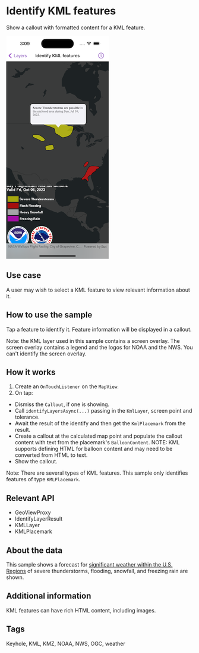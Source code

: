 # Identify KML features

Show a callout with formatted content for a KML feature.

![Image of identify KML features](identify-kml-features.png)

## Use case

A user may wish to select a KML feature to view relevant information about it.

## How to use the sample

Tap a feature to identify it. Feature information will be displayed in a callout.

Note: the KML layer used in this sample contains a screen overlay. The screen overlay contains a legend and the logos for NOAA and the NWS. You can't identify the screen overlay.

## How it works

1. Create an `OnTouchListener` on the `MapView`.
2. On tap:
  * Dismiss the `Callout`, if one is showing.
  * Call `identifyLayersAsync(...)` passing in the `KmlLayer`, screen point and tolerance.
  * Await the result of the identify and then get the `KmlPlacemark` from the result.
  * Create a callout at the calculated map point and populate the callout content with text from the placemark's `BalloonContent`. NOTE: KML supports defining HTML for balloon content and may need to be converted from HTML to text.
  * Show the callout.

Note: There are several types of KML features. This sample only identifies features of type `KMLPlacemark`.

## Relevant API

* GeoViewProxy
* IdentifyLayerResult
* KMLLayer
* KMLPlacemark

## About the data

This sample shows a forecast for [significant weather within the U.S. Regions](https://www.wpc.ncep.noaa.gov/kml/kmlproducts.php#sigwx) of severe thunderstorms, flooding, snowfall, and freezing rain are shown.

## Additional information

KML features can have rich HTML content, including images.

## Tags

Keyhole, KML, KMZ, NOAA, NWS, OGC, weather
